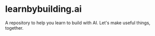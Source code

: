 # learnbybuilding.ai
A repository to help you learn to build with AI. Let's make useful things, together.
